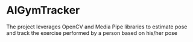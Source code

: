 # AIGymTracker
The project leverages OpenCV and Media Pipe libraries to estimate pose and track the exercise performed by a person based on his/her pose
